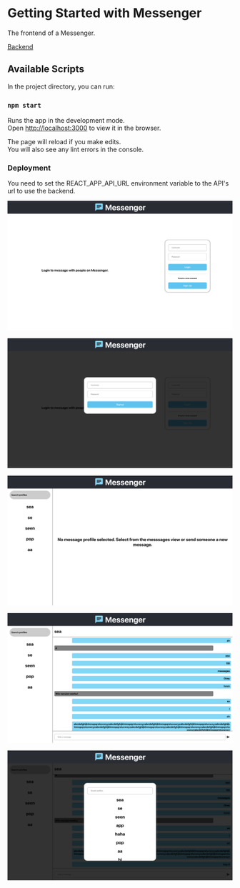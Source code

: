 # Getting Started with Messenger

The frontend of a Messenger.

[Backend](https://github.com/YAJATapps/Messenger-API)

## Available Scripts

In the project directory, you can run:

### `npm start`

Runs the app in the development mode.\
Open [http://localhost:3000](http://localhost:3000) to view it in the browser.

The page will reload if you make edits.\
You will also see any lint errors in the console.

### Deployment

You need to set the REACT_APP_API_URL environment variable to the API's url to use the backend.  


![alt text](screenshots/1.png)  

![alt text](screenshots/2.png)  

![alt text](screenshots/3.png)  

![alt text](screenshots/4.png)  

![alt text](screenshots/5.png)  
